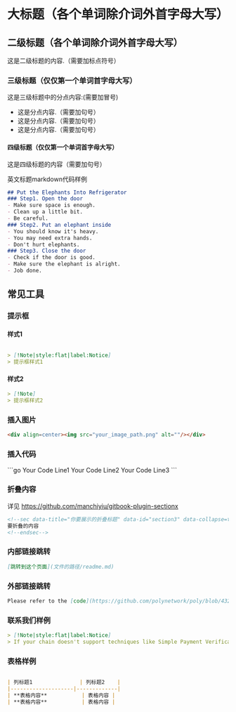 <h1 align="center">大标题（各个单词除介词外首字母大写）</h1>

## 二级标题（各个单词除介词外首字母大写）
这是二级标题的内容.（需要加标点符号）

### 三级标题（仅仅第一个单词首字母大写）
这是三级标题中的分点内容:(需要加冒号)
- 这是分点内容.（需要加句号）
- 这是分点内容.（需要加句号）
- 这是分点内容.（需要加句号）

#### 四级标题（仅仅第一个单词首字母大写）
这是四级标题的内容（需要加句号）

英文标题markdown代码样例
```markdown
## Put the Elephants Into Refrigerator
### Step1. Open the door
- Make sure space is enough.
- Clean up a little bit.
- Be careful.
### Step2. Put an elephant inside
- You should know it's heavy.
- You may need extra hands.
- Don't hurt elephants.
### Step3. Close the door
- Check if the door is good.
- Make sure the elephant is alright.
- Job done.
```
## 常见工具

### 提示框

#### 样式1
```markdown

> [!Note|style:flat|label:Notice]
> 提示框样式1
```

#### 样式2
```markdown
> [!Note]
> 提示框样式2
```

### 插入图片

```markdown
<div align=center><img src="your_image_path.png" alt=""/></div>
```

### 插入代码
\```go
Your Code Line1
Your Code Line2
Your Code Line3 
\```

### 折叠内容

详见 https://github.com/manchiyiu/gitbook-plugin-sectionx

```markdown
<!--sec data-title="你要展示的折叠标题" data-id="section3" data-collapse=true ces-->
要折叠的内容
<!--endsec-->
```


### 内部链接跳转

```markdown
[跳转到这个页面](文件的路径/readme.md)
```

### 外部链接跳转

```markdown
Please refer to the [code](https://github.com/polynetwork/poly/blob/4323af5cfcd2a3277653d5bdc4db015cd9755fee/native/service/cross_chain_manager/eth/utils.go#L41) for details.
```

### 联系我们样例

```markdown
> [!Note|style:flat|label:Notice]
> If your chain doesn't support techniques like Simple Payment Verification (SPV) protocol in Bitcoin or Light Ethereum Subprotocol (LES) in Ethereum, please get in touch with the 'poly team' via <a href="mailto:contact@poly.network">contact@poly.network</a> or https://t.me/polynetworkgroup for more support.
```

### 表格样例

```markdown

| 列标题1               | 列标题2    |
|--------------------|-------------|
| **表格内容**           | 表格内容 |
| **表格内容**           | 表格内容 |

```

